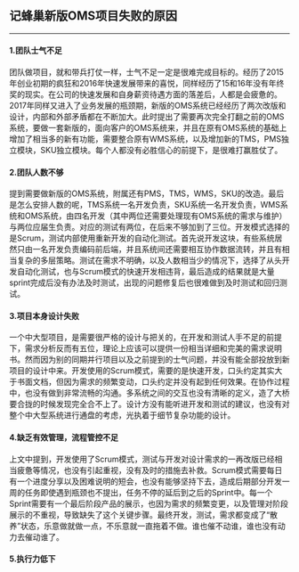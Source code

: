 ## 记蜂巢新版OMS项目失败的原因

------------

#### 1.团队士气不足
  团队做项目，就和带兵打仗一样，士气不足一定是很难完成目标的。经历了2015年创业初期的疯狂和2016年快速发展带来的喜悦，同样经历了15和16年没有年终奖的现实。在公司的快速发展和自身薪资待遇方面的落差后，人都是会疲惫的。2017年同样又进入了业务发展的瓶颈期，新版的OMS系统已经经历了两次改版和设计，内部和外部矛盾都在不断加大。此时提出了需要再次完全打翻之前的OMS系统，要做一套新版的，面向客户的OMS系统来，并且在原有OMS系统的基础上增加了相当多的新有功能，需要整合原有WMS系统，以及增加新的TMS，PMS独立模块，SKU独立模块。每个人都没有必胜信心的前提下，是很难打赢胜仗了。
  
#### 2.团队人数不够
  提到需要做新版的OMS系统，附属还有PMS，TMS，WMS，SKU的改造。最后是怎么安排人数的呢，TMS系统一名开发负责，SKU系统一名开发负责，WMS系统和OMS系统，由四名开发（其中两位还需要处理现有OMS系统的需求与维护）与两位应届生负责。对应的测试有两位，在后来不够加到了三位。开发模式选择的是Scrum，测试内部使用重新开发的自动化测试。首先说开发这块，有些系统居然只由一名开发负责编码前后端，并且系统间还需要相互协作数据流转，并且有相当复杂的多层策略。测试在需求不明确，以及人数相当少的情况下，选择了从头开发自动化测试，也与Scrum模式的快速开发相违背，最后造成的结果就是大量sprint完成后没有办法及时测试，出现的问题修复后也很难做到及时测试和回归测试。
#### 3.项目本身设计失败
  一个中大型项目，是需要很严格的设计与把关的，在开发和测试人手不足的前提下，需求分析反而有五位，理论上应该可以提供一份相当详细和完美的需求说明书。然而因为别的同期并行项目以及之前提到的士气问题，并没有能全部投放到新项目的设计中来。开发使用的Scrum模式，需要的是快速开发，口头约定其实大于书面文档，但因为需求的频繁变动，口头约定并没有起到任何效果。在协作过程中，也没有做到非常流畅的沟通。多系统之间的交互也没有清晰的定义，造了大桥要合拢的时候发现完全合不上了。设计方没有能听进开发和测试的建议，也没有对整个中大型系统进行通盘的考虑，光执着于细节复杂功能的设计。
#### 4.缺乏有效管理，流程管控不足
  上文中提到，开发使用了Scrum模式，测试与开发对设计需求的一再改版已经相当疲惫等情况，也没有引起重视，没有及时的措施去补救。Scrum模式需要每日有一个进度分享以及困难说明的短会，也没有能够坚持下去，造成后期部分开发一周的任务即使遇到瓶颈也不提出，任务不停的延后到之后的Sprint中。每一个Sprint需要有一个最后阶段产品的展示，也因为需求的频繁变更，以及管理对阶段展示的不重视，导致缺失了这个关键步骤。最终开发，测试，需求都变成了“散养”状态，乐意做就做一点，不乐意就一直拖着不做。谁也催不动谁，谁也没有动力去催动谁了。
#### 5.执行力低下
